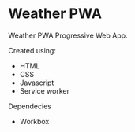 # Weather PWA

Weather PWA Progressive Web App.

Created using:

* HTML
* CSS
* Javascript
* Service worker

Dependecies

* Workbox
